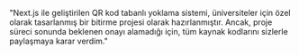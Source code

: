"Next.js ile geliştirilen QR kod tabanlı yoklama sistemi, üniversiteler için özel olarak tasarlanmış bir bitirme projesi olarak hazırlanmıştır. Ancak, proje süreci sonunda beklenen onayı alamadığı için, tüm kaynak kodlarını sizlerle paylaşmaya karar verdim."







